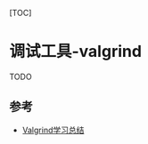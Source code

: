 [TOC]

# 调试工具-valgrind

TODO



## 参考

- [Valgrind学习总结](https://blog.csdn.net/andylauren/article/details/93189740)

